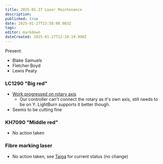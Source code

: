 ```yaml
---
title: 2025-01-27 Laser Maintenance
description: 
published: true
date: 2025-01-27T13:58:08.083Z
tags: 
editor: markdown
dateCreated: 2025-01-27T12:28:19.998Z
---
```


Present:
* Blake Samuels
* Fletcher Boyd
* Lewis Peaty

### LC1290 "Big red"

* [Work progressed on rotary axis](https://tasks.artifactory.org.au/project/lasers/us/16?kanban-status=37)
  * Our controller can't connect the rotary as it's own axis, still needs to be on Y. LightBurn supports it better though.
* Seems to be cutting fine

### KH7090 "Middle red"

* No action taken

### Fibre marking laser

* No action taken, see [Taiga](https://tasks.artifactory.org.au/project/lasers/us/6?kanban-status=37) for current status (no change)